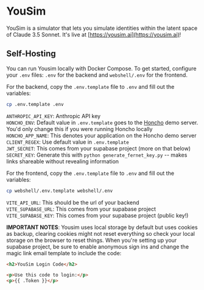 # YouSim

YouSim is a simulator that lets you simulate identities within the latent space
of Claude 3.5 Sonnet. It's live at [https://yousim.ai](https://yousim.ai)!

## Self-Hosting

You can run Yousim locally with Docker Compose. To get started, configure your `.env` files: `.env` for the backend and `webshell/.env` for the frontend.

For the backend, copy the `.env.template` file to `.env` and fill out the variables:

```bash
cp .env.template .env
```
`ANTHROPIC_API_KEY`: Anthropic API key  
`HONCHO_ENV`: Default value in `.env.template` goes to the [Honcho](https://github.com/plastic-labs/honcho) demo server. You'd only change this if you were running Honcho locally  
`HONCHO_APP_NAME`: This denotes your application on the Honcho demo server  
`CLIENT_REGEX`: Use default value in `.env.template`  
`JWT_SECRET`: This comes from your supabase project (more on that below)  
`SECRET_KEY`: Generate this with `python generate_fernet_key.py` -- makes links shareable without revealing information  

For the frontend, copy the `.env.template` file to `.env` and fill out the variables:

```bash
cp webshell/.env.template webshell/.env
```

`VITE_API_URL`: This should be the url of your backend  
`VITE_SUPABASE_URL`: This comes from your supabase project  
`VITE_SUPABASE_KEY`: This comes from your supabase project (public key!)  


**IMPORTANT NOTES**: Yousim uses local storage by default but uses cookies as backup, clearing cookies might not reset everything so check your local storage on the browser to reset things.
When you're setting up your supabase project, be sure to enable anonymous sign ins and change the magic link email template to include the code:
```html
<h2>YouSim Login Code</h2>

<p>Use this code to login:</p>
<p>{{ .Token }}</p>
```
